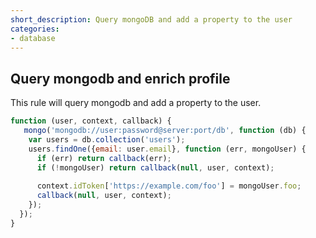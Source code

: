 ```yaml
---
short_description: Query mongoDB and add a property to the user
categories:
- database
---
```

## Query mongodb and enrich profile

This rule will query mongodb and add a property to the user.

```js
function (user, context, callback) {
   mongo('mongodb://user:password@server:port/db', function (db) {
    var users = db.collection('users');
    users.findOne({email: user.email}, function (err, mongoUser) {
      if (err) return callback(err);
      if (!mongoUser) return callback(null, user, context);
  
      context.idToken['https://example.com/foo'] = mongoUser.foo;
      callback(null, user, context);
    });  
  });
}
```
